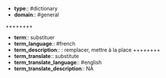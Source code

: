 
- **type**:: #dictionary 
- **domain**:: #general 

++++++++
- **term**:: substituer
- **term_language**:: #french
- **term_description**::  : remplacer, mettre à la place
++++++++
- **term_translate**:: substitute
- **term_translate_language**:: #english
- **term_translate_description**:: NA
